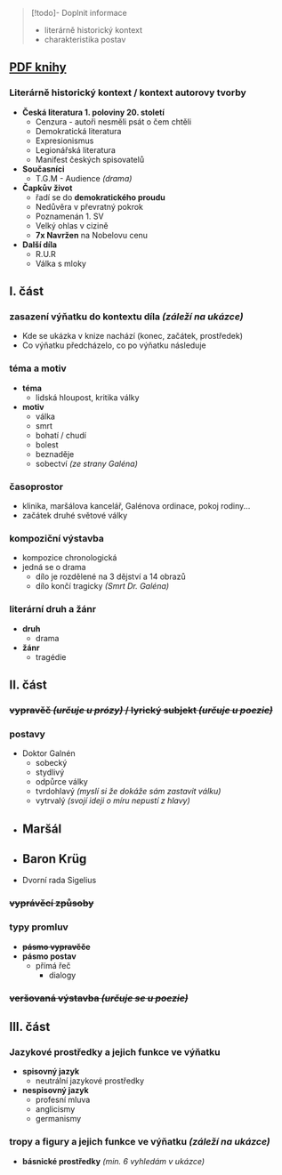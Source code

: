 > [!todo]- Doplnit informace
> - literárně historický kontext 
> - charakteristika postav
## [PDF knihy](https://web2.mlp.cz/koweb/00/03/34/75/28/bila_nemoc.pdf)
### Literárně historický kontext / kontext autorovy tvorby
- **Česká literatura 1. poloviny 20. století**
	- Cenzura - autoři nesměli psát o čem chtěli
	- Demokratická literatura
	- Expresionismus
	- Legionářská literatura
	- Manifest českých spisovatelů
- **Současníci**
	- T.G.M - Audience *(drama)*
- **Čapkův život**
	- řadí se do **demokratického proudu**
	- Nedůvěra v převratný pokrok
	- Poznamenán 1. SV
	- Velký ohlas v cizině
	- **7x Navržen** na Nobelovu cenu
- **Další díla**
	- R.U.R
	- Válka s mloky
## I. část

### zasazení výňatku do kontextu díla *(záleží na ukázce)*
- Kde se ukázka v knize nachází (konec, začátek, prostředek)
- Co výňatku předcházelo, co po výňatku následuje 
### téma a motiv
- **téma**
	- lidská hloupost, kritika války 
- **motiv**
	- válka
	- smrt
	- bohatí / chudí
	- bolest
	- beznaděje
	- sobectví *(ze strany Galéna)*
### časoprostor
- klinika, maršálova kancelář, Galénova ordinace, pokoj rodiny...
- začátek druhé světové války
### kompoziční výstavba
- kompozice chronologická
- jedná se o drama
	- dílo je rozdělené na 3 dějství a 14 obrazů
	- dílo končí tragicky *(Smrt Dr. Galéna)*
### literární druh a žánr
- **druh**
	- drama
- **žánr**
	- tragédie
## II. část
### ~~vypravěč *(určuje u prózy)* / lyrický subjekt *(určuje u poezie)*~~
### postavy
- Doktor Galnén
	- sobecký
	- stydlivý
	- odpůrce války
	- tvrdohlavý *(myslí si že dokáže sám zastavit válku)*
	- vytrvalý *(svojí ideji o míru nepustí z hlavy)*
- Maršál
	- 
- Baron Krüg
	- 
- Dvorní rada Sigelius 
### ~~vyprávěcí způsoby~~
### typy promluv
- ~~**pásmo vypravěče**~~
- **pásmo postav**
	- přímá řeč
		- dialogy
### ~~veršovaná výstavba  *(určuje se u poezie)*~~
## III. část
### Jazykové prostředky a jejich funkce ve výňatku
- **spisovný jazyk**
	- neutrální jazykové prostředky
- **nespisovný jazyk**
	- profesní mluva
	- anglicismy
	- germanismy
### tropy a figury a jejich funkce ve výňatku *(záleží na ukázce)*
- **básnické prostředky** *(min. 6 vyhledám v ukázce)*